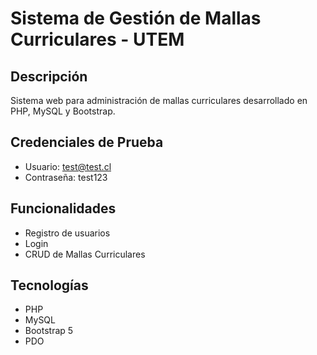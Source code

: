 # Sistema de Gestión de Mallas Curriculares - UTEM

## Descripción
Sistema web para administración de mallas curriculares desarrollado en PHP, MySQL y Bootstrap.

## Credenciales de Prueba
- Usuario: test@test.cl
- Contraseña: test123

## Funcionalidades
- Registro de usuarios
- Login
- CRUD de Mallas Curriculares

## Tecnologías
- PHP
- MySQL
- Bootstrap 5
- PDO
